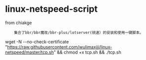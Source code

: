 linux-netspeed-script
=====
from chiakge

        集合了bbr/bbr魔改/bbr-plus/lotserver(锐速）的安装和使用一键脚本。

wget -N --no-check-certificate "https://raw.githubusercontent.com/wulimaxjjj/linux-netspeed/master/tcp.sh" && chmod +x tcp.sh && ./tcp.sh
